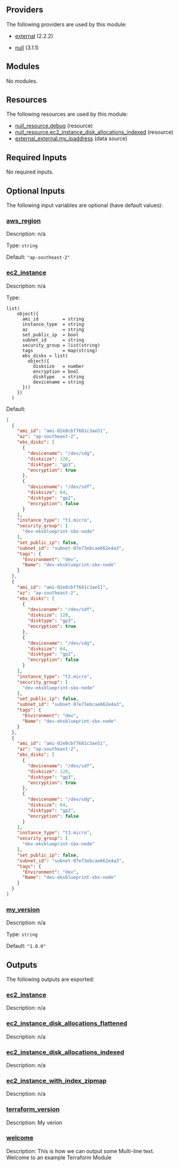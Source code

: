## Providers

The following providers are used by this module:

- <a name="provider_external"></a> [external](#provider_external) (2.2.2)

- <a name="provider_null"></a> [null](#provider_null) (3.1.1)

## Modules

No modules.

## Resources

The following resources are used by this module:

- [null_resource.debug](https://registry.terraform.io/providers/hashicorp/null/latest/docs/resources/resource) (resource)
- [null_resource.ec2_instance_disk_allocations_indexed](https://registry.terraform.io/providers/hashicorp/null/latest/docs/resources/resource) (resource)
- [external_external.my_ipaddress](https://registry.terraform.io/providers/hashicorp/external/latest/docs/data-sources/external) (data source)

## Required Inputs

No required inputs.

## Optional Inputs

The following input variables are optional (have default values):

### <a name="input_aws_region"></a> [aws_region](#input_aws_region)

Description: n/a

Type: `string`

Default: `"ap-southeast-2"`

### <a name="input_ec2_instance"></a> [ec2_instance](#input_ec2_instance)

Description: n/a

Type:

```hcl
list(
    object({
      ami_id         = string
      instance_type  = string
      az             = string
      set_public_ip  = bool
      subnet_id      = string
      security_group = list(string)
      tags           = map(string)
      ebs_disks = list(
        object({
          disksize   = number
          encryption = bool
          disktype   = string
          devicename = string
      }))
    })
  )
```

Default:

```json
[
  {
    "ami_id": "ami-02e8cbf7681c3ae51",
    "az": "ap-southeast-2",
    "ebs_disks": [
      {
        "devicename": "/dev/sdg",
        "disksize": 128,
        "disktype": "gp3",
        "encryption": true
      },
      {
        "devicename": "/dev/sdf",
        "disksize": 64,
        "disktype": "gp2",
        "encryption": false
      }
    ],
    "instance_type": "t1.micro",
    "security_group": [
      "dev-eksblueprint-sbx-node"
    ],
    "set_public_ip": false,
    "subnet_id": "subnet-07e73ebcae662e4a3",
    "tags": {
      "Environment": "dev",
      "Name": "dev-eksblueprint-sbx-node"
    }
  },
  {
    "ami_id": "ami-02e8cbf7681c3ae51",
    "az": "ap-southeast-2",
    "ebs_disks": [
      {
        "devicename": "/dev/sdf",
        "disksize": 128,
        "disktype": "gp3",
        "encryption": true
      },
      {
        "devicename": "/dev/sdg",
        "disksize": 64,
        "disktype": "gp2",
        "encryption": false
      }
    ],
    "instance_type": "t2.micro",
    "security_group": [
      "dev-eksblueprint-sbx-node"
    ],
    "set_public_ip": false,
    "subnet_id": "subnet-07e73ebcae662e4a3",
    "tags": {
      "Environment": "dev",
      "Name": "dev-eksblueprint-sbx-node"
    }
  },
  {
    "ami_id": "ami-02e8cbf7681c3ae51",
    "az": "ap-southeast-2",
    "ebs_disks": [
      {
        "devicename": "/dev/sdf",
        "disksize": 128,
        "disktype": "gp3",
        "encryption": true
      },
      {
        "devicename": "/dev/sdg",
        "disksize": 64,
        "disktype": "gp2",
        "encryption": false
      }
    ],
    "instance_type": "t3.micro",
    "security_group": [
      "dev-eksblueprint-sbx-node"
    ],
    "set_public_ip": false,
    "subnet_id": "subnet-07e73ebcae662e4a3",
    "tags": {
      "Environment": "dev",
      "Name": "dev-eksblueprint-sbx-node"
    }
  }
]
```

### <a name="input_my_version"></a> [my_version](#input_my_version)

Description: n/a

Type: `string`

Default: `"1.0.0"`

## Outputs

The following outputs are exported:

### <a name="output_ec2_instance"></a> [ec2_instance](#output_ec2_instance)

Description: n/a

### <a name="output_ec2_instance_disk_allocations_flattened"></a> [ec2_instance_disk_allocations_flattened](#output_ec2_instance_disk_allocations_flattened)

Description: n/a

### <a name="output_ec2_instance_disk_allocations_indexed"></a> [ec2_instance_disk_allocations_indexed](#output_ec2_instance_disk_allocations_indexed)

Description: n/a

### <a name="output_ec2_instance_with_index_zipmap"></a> [ec2_instance_with_index_zipmap](#output_ec2_instance_with_index_zipmap)

Description: n/a

### <a name="output_terraform_version"></a> [terraform_version](#output_terraform_version)

Description: My verion

### <a name="output_welcome"></a> [welcome](#output_welcome)

Description: This is how we can output some Multi-line text.  
Welcome to an example Terraform Module
